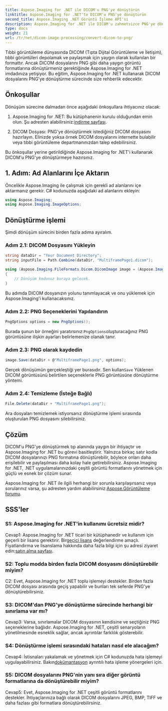 ```yaml
---
title: Aspose.Imaging for .NET ile DICOM'u PNG'ye dönüştürün
linktitle: Aspose.Imaging for .NET'te DICOM'u PNG'ye dönüştürün
second_title: Aspose.Imaging .NET Görüntü İşleme API'si
description: Aspose.Imaging for .NET ile DICOM'u zahmetsizce PNG'ye dönüştürün. Tıbbi görüntü paylaşımını kolaylaştırın.
type: docs
weight: 21
url: /tr/net/dicom-image-processing/convert-dicom-to-png/
---
```

Tıbbi görüntüleme dünyasında DICOM (Tıpta Dijital Görüntüleme ve İletişim), tıbbi görüntüleri depolamak ve paylaşmak için yaygın olarak kullanılan bir formattır. Ancak DICOM dosyalarını PNG gibi daha yaygın görüntü formatlarına dönüştürmeniz gerektiğinde Aspose.Imaging for .NET imdadınıza yetişiyor. Bu eğitim, Aspose.Imaging for .NET kullanarak DICOM dosyalarını PNG'ye dönüştürme sürecinde size rehberlik edecektir.

## Önkoşullar

Dönüşüm sürecine dalmadan önce aşağıdaki önkoşullara ihtiyacınız olacak:

1.  Aspose.Imaging for .NET: Bu kütüphanenin kurulu olduğundan emin olun. Şu adresten alabilirsiniz:[indirme sayfası](https://releases.aspose.com/imaging/net/).

2. DICOM Dosyası: PNG'ye dönüştürmek istediğiniz DICOM dosyasını hazırlayın. Elinizde yoksa örnek DICOM dosyalarını internette bulabilir veya tıbbi görüntüleme departmanınızdan talep edebilirsiniz.

Bu önkoşullar yerine getirildiğinde Aspose.Imaging for .NET'i kullanarak DICOM'u PNG'ye dönüştürmeye hazırsınız.

## 1. Adım: Ad Alanlarını İçe Aktarın

Öncelikle Aspose.Imaging ile çalışmak için gerekli ad alanlarını içe aktarmanız gerekir. C# kodunuzda aşağıdaki ad alanlarını ekleyin:

```csharp
using Aspose.Imaging;
using Aspose.Imaging.ImageOptions;
```

## Dönüştürme işlemi

Şimdi dönüşüm sürecini birden fazla adıma ayıralım.

### Adım 2.1: DICOM Dosyasını Yükleyin

```csharp
string dataDir = "Your Document Directory";
string inputFile = Path.Combine(dataDir, "MultiframePage1.dicom");

using (Aspose.Imaging.FileFormats.Dicom.DicomImage image = (Aspose.Imaging.FileFormats.Dicom.DicomImage)Image.Load(inputFile))
{
    // Dönüşüm kodunuz buraya gelecek.
}
```

Bu adımda DICOM dosyanızın yolunu tanımlayacak ve onu yüklemek için Aspose.Imaging'i kullanacaksınız.

### Adım 2.2: PNG Seçeneklerini Yapılandırın

```csharp
PngOptions options = new PngOptions();
```

 Burada şunun bir örneğini yaratırsınız:`PngOptions`oluşturacağınız PNG görüntüsüne ilişkin ayarları belirlemenize olanak tanır.

### Adım 2.3: PNG olarak kaydedin

```csharp
image.Save(dataDir + @"MultiframePage1.png", options);
```

 Gerçek dönüşümün gerçekleştiği yer burasıdır. Sen kullan`Save` Yüklenen DICOM görüntüsünü belirtilen seçeneklerle PNG görüntüsüne dönüştürme yöntemi.

### Adım 2.4: Temizleme (İsteğe Bağlı)

```csharp
File.Delete(dataDir + "MultiframePage1.png");
```

Ara dosyaları temizlemek istiyorsanız dönüştürme işlemi sırasında oluşturulan PNG dosyasını silebilirsiniz.

## Çözüm

DICOM'u PNG'ye dönüştürmek tıp alanında yaygın bir ihtiyaçtır ve Aspose.Imaging for .NET bu görevi basitleştirir. Yalnızca birkaç satır kodla DICOM dosyalarınızı PNG formatına dönüştürebilir, böylece onları daha erişilebilir ve paylaşılması daha kolay hale getirebilirsiniz. Aspose.Imaging for .NET, .NET uygulamalarınızdaki çeşitli görüntü formatlarını yönetmek için güçlü ve esnek bir çözüm sunar.

 Aspose.Imaging for .NET ile ilgili herhangi bir sorunla karşılaşırsanız veya sorularınız varsa, şu adresten yardım alabilirsiniz:[Aspose.Görüntüleme forumu](https://forum.aspose.com/).

## SSS'ler

### S1: Aspose.Imaging for .NET'in kullanımı ücretsiz midir?

Cevap1: Aspose.Imaging for .NET ticari bir kütüphanedir ve kullanım için geçerli bir lisans gerektirir. Bir[geçici lisans](https://purchase.aspose.com/temporary-license/) değerlendirme amaçlı. Fiyatlandırma ve lisanslama hakkında daha fazla bilgi için şu adresi ziyaret edin:[satın alma sayfası](https://purchase.aspose.com/buy).

### S2: Toplu modda birden fazla DICOM dosyasını dönüştürebilir miyim?

C2: Evet, Aspose.Imaging for .NET toplu işlemeyi destekler. Birden fazla DICOM dosyası arasında geçiş yapabilir ve bunları tek seferde PNG'ye dönüştürebilirsiniz.

### S3: DICOM'dan PNG'ye dönüştürme sürecinde herhangi bir sınırlama var mı?

Cevap3: Varsa, sınırlamalar DICOM dosyasının kendisine ve seçtiğiniz PNG seçeneklerine bağlıdır. Aspose.Imaging for .NET, çeşitli senaryoların yönetilmesinde esneklik sağlar, ancak ayrıntılar farklılık gösterebilir.

### S4: Dönüştürme işlemi sırasındaki hataları nasıl ele alacağım?

 Cevap4: İstisnaları yakalamak ve yönetmek için C# kodunuzda hata işlemeyi uygulayabilirsiniz. Bakın[dokümantasyon](https://reference.aspose.com/imaging/net/) ayrıntılı hata işleme yönergeleri için.

### S5: DICOM dosyalarını PNG'nin yanı sıra diğer görüntü formatlarına da dönüştürebilir miyim?

Cevap5: Evet, Aspose.Imaging for .NET çeşitli görüntü formatlarını destekler. İhtiyaçlarınıza bağlı olarak DICOM dosyalarını JPEG, BMP, TIFF ve daha fazlası gibi formatlara dönüştürebilirsiniz.